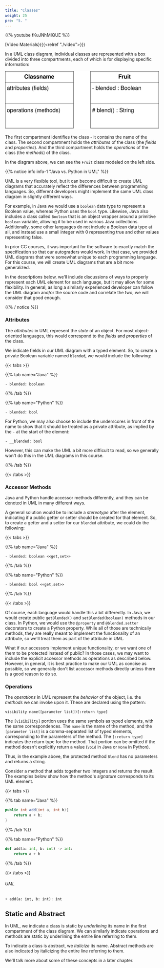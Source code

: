 ```yaml
---
title: "Classes"
weight: 25
pre: "5. "
---
```


{{% youtube fKuJNhMIQUE %}}

[Video Materials}({{<relref "./video">}})

In a UML class diagram, individual classes are represented with a box divided into three compartments, each of which is for displaying specific information:

![Class Diagram example](/images/5/410_5_classbox.svg)

The first compartment identifies the class - it contains the name of the class. The second compartment holds the _attributes_ of the class (the _fields_ and _properties_).  And the third compartment holds the _operations_ of the class (the _methods_) of the class.

In the diagram above, we can see the `Fruit` class modeled on the left side. 

{{% notice info info-1 "Java vs. Python in UML" %}}

UML is a very flexible tool, but it can become difficult to create UML diagrams that accurately reflect the differences between programming languages. So, different developers might implement the same UML class diagram in slightly different ways. 

For example, in Java we would use a `boolean` data type to represent a Boolean value, whereas Python uses the `bool` type. Likewise, Java also includes a class called `Boolean` that is an object wrapper around a primitive `boolean` variable, allowing it to be used in various Java collections. Additionally, some other languages do not include a Boolean data type at all, and instead use a small integer with 0 representing true and other values representing false. 

In prior CC courses, it was important for the software to exactly match the specification so that our autograders would work. In that case, we provided UML diagrams that were somewhat unique to each programming language. For this course, we will create UML diagrams that are a bit more generalized. 

In the descriptions below, we'll include discussions of ways to properly represent each UML element for each language, but it may allow for some flexibility. In general, as long a similarly experienced developer can follow the UML diagram and/or the source code and correlate the two, we will consider that good enough.

{{% / notice %}}

### Attributes

The _attributes_ in UML represent the _state_ of an object.  For most object-oriented languages, this would correspond to the _fields_ and _properties_ of the class.

We indicate fields in our UML diagram with a typed element. So, to create a private Boolean variable named `blended`, we would include the following:

{{< tabs >}}

{{% tab name="Java" %}}

```
- blended: boolean
```

{{% /tab %}}

{{% tab name="Python" %}}

```
- blended: bool
```

For Python, we may also choose to include the underscores in front of the name to show that it should be treated as a private attribute, as implied by the `-` at the start of the element:

```
- __blended: bool
```

However, this can make the UML a bit more difficult to read, so we generally won't do this in the UML diagrams in this course.

{{% /tab %}}

{{< /tabs >}}

### Accessor Methods

Java and Python handle accessor methods differently, and they can be denoted in UML in many different ways. 

A general solution would be to include a _stereotype_ after the element, indicating if a public getter or setter should be created for that element. So, to create a getter and a setter for our `blended` attribute, we could do the following:

{{< tabs >}}

{{% tab name="Java" %}}

```
- blended: boolean <<get,set>>
```

{{% /tab %}}

{{% tab name="Python" %}}

```
- blended: bool <<get,set>>
```

{{% /tab %}}

{{< /tabs >}}

Of course, each language would handle this a bit differently. In Java, we would create public `getBlended()` and `setBlended(boolean)` methods in our class. In Python, we would use the `@property` and `@blended.setter` decorators to create a Python property. While all of those are technically methods, they are really meant to implement the functionality of an attribute, so we'll treat them as part of the attribute in UML.

What if our accessors implement unique functionality, or we want one of them to be protected instead of public? In those cases, we may want to include the explicit accessor methods as operations as described below. However, in general, it is best practice to make our UML as concise as possible, so we generally don't list accessor methods directly unless there is a good reason to do so. 

### Operations

The _operations_ in UML represent the _behavior_ of the object, i.e. the _methods_ we can invoke upon it.  These are declared using the pattern:

```
visibility name([parameter list])[:return type]
```

The  `[visibility]` portion uses the same symbols as typed elements, with the same correspondences. The `name` is the name of the method, and the `[parameter list]` is a comma-separated list of typed elements, corresponding to the parameters of the method. The `[:return type]` indicates the return type for the method. That portion can be omitted if the method doesn't explicitly return a value (`void` in Java or `None` in Python).  

Thus, in the example above, the protected method `Blend` has no parameters and returns a string.  

Consider a method that adds together two integers and returns the result. The examples below show how the method's _signature_ corresponds to its UML element.

{{< tabs >}}

{{% tab name="Java" %}}

```java
public int add(int a, int b){
    return a + b;
}
```

{{% /tab %}}

{{% tab name="Python" %}}

```python
def add(a: int, b: int) -> int:
    return a + b
```

{{% /tab %}}

{{< /tabs >}}

###### UML

```
+ add(a: int, b: int): int
```

## Static and Abstract

In UML, we indicate a class is static by _underlining_ its name in the first compartment of the class diagram.  We can similarly indicate operations and methods are static by underlining the entire line referring to them.

To indicate a class is abstract, we _italicize_ its name.  Abstract methods are also indicated by italicizing the entire line referring to them.

We'll talk more about some of these concepts in a later chapter. 
